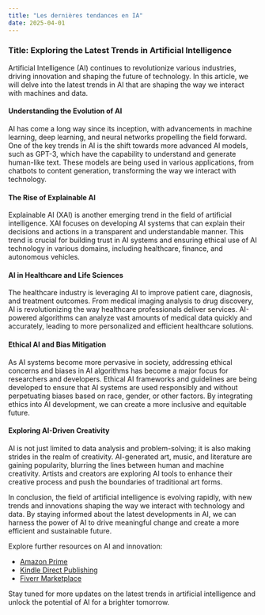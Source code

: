```yaml
---
title: "Les dernières tendances en IA"
date: 2025-04-01
---
```


### Title: Exploring the Latest Trends in Artificial Intelligence

Artificial Intelligence (AI) continues to revolutionize various industries, driving innovation and shaping the future of technology. In this article, we will delve into the latest trends in AI that are shaping the way we interact with machines and data.

#### Understanding the Evolution of AI

AI has come a long way since its inception, with advancements in machine learning, deep learning, and neural networks propelling the field forward. One of the key trends in AI is the shift towards more advanced AI models, such as GPT-3, which have the capability to understand and generate human-like text. These models are being used in various applications, from chatbots to content generation, transforming the way we interact with technology.

#### The Rise of Explainable AI

Explainable AI (XAI) is another emerging trend in the field of artificial intelligence. XAI focuses on developing AI systems that can explain their decisions and actions in a transparent and understandable manner. This trend is crucial for building trust in AI systems and ensuring ethical use of AI technology in various domains, including healthcare, finance, and autonomous vehicles.

#### AI in Healthcare and Life Sciences

The healthcare industry is leveraging AI to improve patient care, diagnosis, and treatment outcomes. From medical imaging analysis to drug discovery, AI is revolutionizing the way healthcare professionals deliver services. AI-powered algorithms can analyze vast amounts of medical data quickly and accurately, leading to more personalized and efficient healthcare solutions.

#### Ethical AI and Bias Mitigation

As AI systems become more pervasive in society, addressing ethical concerns and biases in AI algorithms has become a major focus for researchers and developers. Ethical AI frameworks and guidelines are being developed to ensure that AI systems are used responsibly and without perpetuating biases based on race, gender, or other factors. By integrating ethics into AI development, we can create a more inclusive and equitable future.

#### Exploring AI-Driven Creativity

AI is not just limited to data analysis and problem-solving; it is also making strides in the realm of creativity. AI-generated art, music, and literature are gaining popularity, blurring the lines between human and machine creativity. Artists and creators are exploring AI tools to enhance their creative process and push the boundaries of traditional art forms.

In conclusion, the field of artificial intelligence is evolving rapidly, with new trends and innovations shaping the way we interact with technology and data. By staying informed about the latest developments in AI, we can harness the power of AI to drive meaningful change and create a more efficient and sustainable future.

Explore further resources on AI and innovation:
- [Amazon Prime](https://www.amazon.fr/amazonprime?_encoding=UTF8&primeCampaignId=prime_assoc_ft&tag=zenzen0d-21France)
- [Kindle Direct Publishing](https://www.amazon.fr/kindle-dbs/hz/signup?tag=zenzen0d-21France)
- [Fiverr Marketplace](https://go.fiverr.com/visit/?bta=1071918&brand=fiverrmarketplace)

Stay tuned for more updates on the latest trends in artificial intelligence and unlock the potential of AI for a brighter tomorrow.
